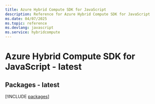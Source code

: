 ```yaml
---
title: Azure Hybrid Compute SDK for JavaScript
description: Reference for Azure Hybrid Compute SDK for JavaScript
ms.date: 04/07/2025
ms.topic: reference
ms.devlang: javascript
ms.service: hybridcompute
---
```

# Azure Hybrid Compute SDK for JavaScript - latest
## Packages - latest
[!INCLUDE [packages](hybrid-compute-index.md)]